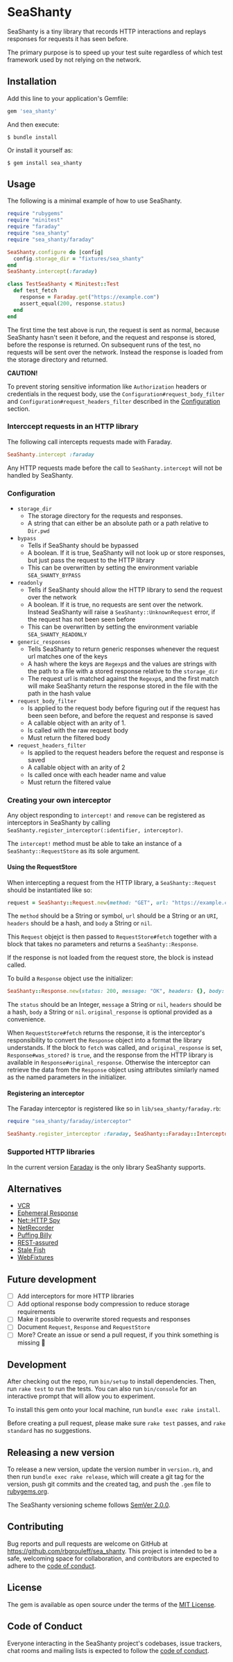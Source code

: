 # SeaShanty

SeaShanty is a tiny library that records HTTP interactions and replays responses for requests it has seen before.

The primary purpose is to speed up your test suite regardless of which test framework used by not relying on the network.

## Installation

Add this line to your application's Gemfile:

```ruby
gem 'sea_shanty'
```

And then execute:

    $ bundle install

Or install it yourself as:

    $ gem install sea_shanty

## Usage

The following is a minimal example of how to use SeaShanty.

```ruby
require "rubygems"
require "minitest"
require "faraday"
require "sea_shanty"
require "sea_shanty/faraday"

SeaShanty.configure do |config|
  config.storage_dir = "fixtures/sea_shanty"
end
SeaShanty.intercept(:faraday)

class TestSeaShanty < Minitest::Test
  def test_fetch
    response = Faraday.get("https://example.com")
    assert_equal(200, response.status)
  end
end
```

The first time the test above is run, the request is sent as normal, because SeaShanty hasn't seen it before, and the request and response is stored, before the response is returned. On subsequent runs of the test, no requests will be sent over the network. Instead the response is loaded from the storage directory and returned.

**CAUTION!**

To prevent storing sensitive information like `Authorization` headers or credentials in the request body, use the `Configuration#request_body_filter` and `Configuration#request_headers_filter` described in the [Configuration](#configuration) section.

### Interccept requests in an HTTP library

The following call intercepts requests made with Faraday.

```ruby
SeaShanty.intercept :faraday
```

Any HTTP requests made before the call to `SeaShanty.intercept` will not be handled by SeaShanty.

### Configuration

* `storage_dir`
  * The storage directory for the requests and responses.
  * A string that can either be an absolute path or a path relative to `Dir.pwd`
* `bypass`
  * Tells if SeaShanty should be bypassed
  * A boolean. If it is true, SeaShanty will not look up or store responses, but just pass the request to the HTTP library
  * This can be overwritten by setting the environment variable `SEA_SHANTY_BYPASS`
* `readonly`
  * Tells if SeaShanty should allow the HTTP library to send the request over the network
  * A boolean. If it is true, no requests are sent over the network. Instead SeaShanty will raise a `SeaShanty::UnknownRequest` error, if the request has not been seen before
  * This can be overwritten by setting the environment variable `SEA_SHANTY_READONLY`
* `generic_responses`
  * Tells SeaShanty to return generic responses whenever the request url matches one of the keys
  * A hash where the keys are `Regexp`s and the values are strings with the path to a file with a stored response relative to the `storage_dir`
  * The request url is matched against the `Regexp`s, and the first match will make SeaShanty return the response stored in the file with the path in the hash value
* `request_body_filter`
  * Is applied to the request body before figuring out if the request has been seen before, and before the request and response is saved
  * A callable object with an arity of 1.
  * Is called with the raw request body
  * Must return the filtered body
* `request_headers_filter`
  * Is applied to the request headers before the request and response is saved
  * A callable object with an arity of 2
  * Is called once with each header name and value
  * Must return the filtered value

### Creating your own interceptor

Any object responding to `intercept!` and `remove` can be registered as interceptors in SeaShanty by calling `SeaShanty.register_interceptor(:identifier, interceptor)`.

The `intercept!` method must be able to take an instance of a `SeaShanty::RequestStore` as its sole argument.

#### Using the RequestStore

When intercepting a request from the HTTP library, a `SeaShanty::Request` should be instantiated like so:

```ruby
request = SeaShanty::Request.new(method: "GET", url: "https://example.com", headers: {}, body: "")
```

The `method` should be a String or symbol, `url` should be a String or an `URI`, `headers` should be a hash, and `body` a String or `nil`.

This `Request` objejct is then passed to `RequestStore#fetch` together with a block that takes no parameters and returns a `SeaShanty::Response`.

If the response is not loaded from the request store, the block is instead called.

To build a `Response` object use the initializer:

```ruby
SeaShanty::Response.new(status: 200, message: "OK", headers: {}, body: "", original_response: response_from_library)
```

The `status` should be an Integer, `message` a String or `nil`, `headers` should be a hash, `body` a String or `nil`. `original_response` is optional provided as a convenience.

When `RequestStore#fetch` returns the response, it is the interceptor's responsibility to convert the `Response` object into a format the library understands. If the block to `fetch` was called, and `original_response` is set, `Response#was_stored?` is `true`, and the response from the HTTP library is available in `Response#original_response`. Otherwise the interceptor can retrieve the data from the `Response` object using attributes similarly named as the named parameters in the initializer.

#### Registering an interceptor

The Faraday interceptor is registered like so in `lib/sea_shanty/faraday.rb`:

```ruby
require "sea_shanty/faraday/interceptor"

SeaShanty.register_interceptor :faraday, SeaShanty::Faraday::Interceptor.new
```

### Supported HTTP libraries

In the current version [Faraday](https://lostisland.github.io/faraday/) is the only library SeaShanty supports.

## Alternatives

* [VCR](https://github.com/vcr/vcr)
* [Ephemeral Response](https://github.com/sandro/ephemeral_response)
* [Net::HTTP Spy](https://github.com/martinbtt/net-http-spy)
* [NetRecorder](https://github.com/chrisyoung/netrecorder)
* [Puffing Billy](https://github.com/oesmith/puffing-billy)
* [REST-assured](https://github.com/artemave/REST-assured)
* [Stale Fish](https://github.com/jsmestad/stale_fish)
* [WebFixtures](https://github.com/trydionel/web_fixtures)

## Future development

- [ ] Add interceptors for more HTTP libraries
- [ ] Add optional response body compression to reduce storage requirements
- [ ] Make it possible to overwrite stored requests and responses
- [ ] Document `Request`, `Response` and `RequestStore`
- [ ] More? Create an issue or send a pull request, if you think something is missing 🎉

## Development

After checking out the repo, run `bin/setup` to install dependencies. Then, run `rake test` to run the tests. You can also run `bin/console` for an interactive prompt that will allow you to experiment.

To install this gem onto your local machine, run `bundle exec rake install`.

Before creating a pull request, please make sure `rake test` passes, and `rake standard` has no suggestions.

## Releasing a new version

To release a new version, update the version number in `version.rb`, and then run `bundle exec rake release`, which will create a git tag for the version, push git commits and the created tag, and push the `.gem` file to [rubygems.org](https://rubygems.org).

The SeaShanty versioning scheme follows [SemVer 2.0.0](https://semver.org/spec/v2.0.0.html).

## Contributing

Bug reports and pull requests are welcome on GitHub at https://github.com/rbgrouleff/sea_shanty. This project is intended to be a safe, welcoming space for collaboration, and contributors are expected to adhere to the [code of conduct](https://github.com/rbgrouleff/sea_shanty/blob/main/CODE_OF_CONDUCT.md).

## License

The gem is available as open source under the terms of the [MIT License](https://opensource.org/licenses/MIT).

## Code of Conduct

Everyone interacting in the SeaShanty project's codebases, issue trackers, chat rooms and mailing lists is expected to follow the [code of conduct](https://github.com/rbgrouleff/sea_shanty/blob/main/CODE_OF_CONDUCT.md).

